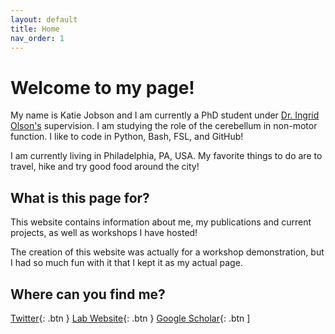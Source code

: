 ```yaml
---
layout: default
title: Home
nav_order: 1
---
```


# Welcome to my page!

My name is Katie Jobson and I am currently a PhD student under [Dr. Ingrid Olson's](https://sites.temple.edu/cnltu/ingrid-olson-phd/) supervision. I am studying the role of the cerebellum in non-motor function. I like to code in Python, Bash, FSL, and GitHub!

I am currently living in Philadelphia, PA, USA. My favorite things to do are to travel, hike and try good food around the city!

## What is this page for?

This website contains information about me, my publications and current projects, as well as workshops I have hosted!

The creation of this website was actually for a workshop demonstration, but I had so much fun with it that I kept it as my actual page.

## Where can you find me?

[Twitter](https://twitter.com/KatieJobson1){: .btn }
[Lab Website](https://sites.temple.edu/cnltu/){: .btn }
[Google Scholar](https://scholar.google.com/citations?hl=en&user=8IMopbIAAAAJ){: .btn ]

